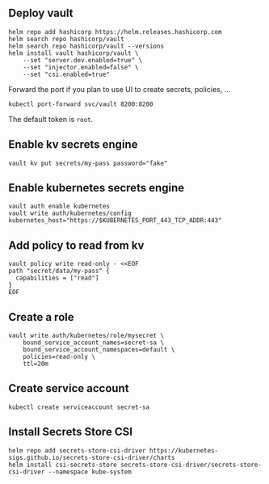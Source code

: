 
## Deploy vault

```
helm repo add hashicorp https://helm.releases.hashicorp.com
helm search repo hashicorp/vault
helm search repo hashicorp/vault --versions
helm install vault hashicorp/vault \
    --set "server.dev.enabled=true" \
    --set "injector.enabled=false" \
    --set "csi.enabled=true"
```

Forward the port if you plan to use UI to create secrets, policies, ...

```
kubectl port-forward svc/vault 8200:8200
```

The default token is ``root``.


## Enable kv secrets engine

```
vault kv put secrets/my-pass password="fake"
```

## Enable kubernetes secrets engine

```
vault auth enable kubernetes
vault write auth/kubernetes/config kubernetes_host="https://$KUBERNETES_PORT_443_TCP_ADDR:443"
```

## Add policy to read from kv

```
vault policy write read-only - <<EOF
path "secret/data/my-pass" {
  capabilities = ["read"]
}
EOF
```  

## Create a role

```
vault write auth/kubernetes/role/mysecret \
    bound_service_account_names=secret-sa \
    bound_service_account_namespaces=default \
    policies=read-only \
    ttl=20m
```

## Create service account

```
kubectl create serviceaccount secret-sa
```

## Install Secrets Store CSI

```
helm repo add secrets-store-csi-driver https://kubernetes-sigs.github.io/secrets-store-csi-driver/charts
helm install csi-secrets-store secrets-store-csi-driver/secrets-store-csi-driver --namespace kube-system
```
